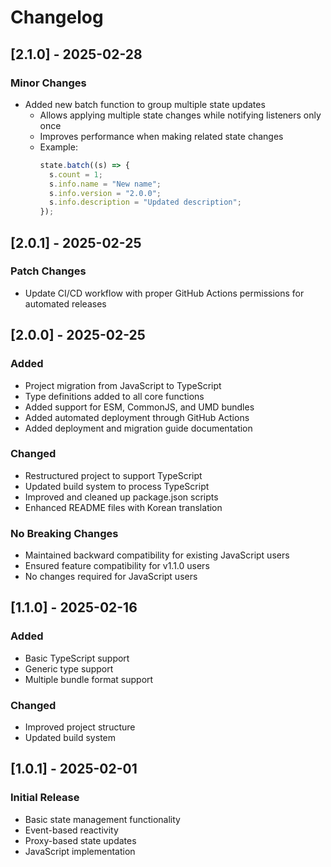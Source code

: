 # Changelog

## [2.1.0] - 2025-02-28

### Minor Changes

- Added new batch function to group multiple state updates
  - Allows applying multiple state changes while notifying listeners only once
  - Improves performance when making related state changes
  - Example:
    ```javascript
    state.batch((s) => {
      s.count = 1;
      s.info.name = "New name";
      s.info.version = "2.0.0";
      s.info.description = "Updated description";
    });
    ```

## [2.0.1] - 2025-02-25

### Patch Changes

- Update CI/CD workflow with proper GitHub Actions permissions for automated releases

## [2.0.0] - 2025-02-25

### Added
- Project migration from JavaScript to TypeScript
- Type definitions added to all core functions
- Added support for ESM, CommonJS, and UMD bundles
- Added automated deployment through GitHub Actions
- Added deployment and migration guide documentation

### Changed
- Restructured project to support TypeScript
- Updated build system to process TypeScript
- Improved and cleaned up package.json scripts
- Enhanced README files with Korean translation

### No Breaking Changes
- Maintained backward compatibility for existing JavaScript users
- Ensured feature compatibility for v1.1.0 users
- No changes required for JavaScript users

## [1.1.0] - 2025-02-16

### Added
- Basic TypeScript support
- Generic type support
- Multiple bundle format support

### Changed
- Improved project structure
- Updated build system

## [1.0.1] - 2025-02-01

### Initial Release
- Basic state management functionality
- Event-based reactivity
- Proxy-based state updates
- JavaScript implementation